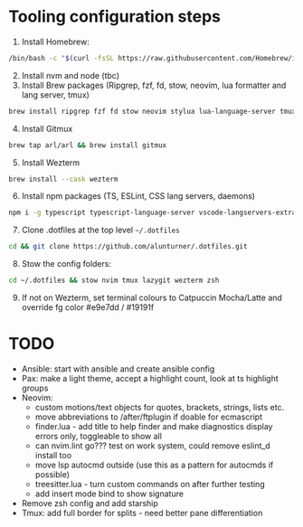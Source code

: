 # Tooling configuration steps

1. Install Homebrew:

```bash
/bin/bash -c "$(curl -fsSL https://raw.githubusercontent.com/Homebrew/install/HEAD/install.sh)"
```

2. Install nvm and node (tbc)
3. Install Brew packages (Ripgrep, fzf, fd, stow, neovim, lua formatter and lang server, tmux)

```bash
brew install ripgrep fzf fd stow neovim stylua lua-language-server tmux
```

4. Install Gitmux

```bash
brew tap arl/arl && brew install gitmux
```

5. Install Wezterm

```bash
brew install --cask wezterm
```

6. Install npm packages (TS, ESLint, CSS lang servers, daemons)

```bash
npm i -g typescript typescript-language-server vscode-langservers-extracted css-variables-language-server cssmodules-language-server nodemon @fsouza/prettierd eslint_d
```

7. Clone .dotfiles at the top level `~/.dotfiles`

```bash
cd && git clone https://github.com/alunturner/.dotfiles.git
```

8. Stow the config folders:

```bash
cd ~/.dotfiles && stow nvim tmux lazygit wezterm zsh
```

9. If not on Wezterm, set terminal colours to Catpuccin Mocha/Latte and override fg color #e9e7dd / #19191f

# TODO

- Ansible: start with ansible and create ansible config
- Pax: make a light theme, accept a highlight count, look at ts highlight groups
- Neovim:
  - custom motions/text objects for quotes, brackets, strings, lists etc.
  - move abbreviations to /after/ftplugin if doable for ecmascript
  - finder.lua - add title to help finder and make diagnostics display errors only, toggleable to show all
  - can nvim.lint go??? test on work system, could remove eslint_d install too
  - move lsp autocmd outside (use this as a pattern for autocmds if possible)
  - treesitter.lua - turn custom commands on after further testing
  - add insert mode <C-k> bind to show signature
- Remove zsh config and add starship
- Tmux: add full border for splits - need better pane differentiation

